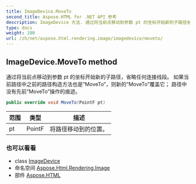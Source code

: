 ```yaml
---
title: ImageDevice.MoveTo
second_title: Aspose.HTML for .NET API 参考
description: ImageDevice 方法. 通过将当前点移动到参数 pt 的坐标开始新的子路径省略任何连接线段 如果当前路径中之前的路径构造方法也是MoveTo则新的MoveTo覆盖它 路径中没有先前MoveTo操作的痕迹
type: docs
weight: 180
url: /zh/net/aspose.html.rendering.image/imagedevice/moveto/
---
```

## ImageDevice.MoveTo method

通过将当前点移动到参数 pt 的坐标开始新的子路径，省略任何连接线段。 如果当前路径中之前的路径构造方法也是“MoveTo”，则新的“MoveTo”覆盖它； 路径中没有先前“MoveTo”操作的痕迹。

```csharp
public override void MoveTo(PointF pt)
```

| 范围 | 类型 | 描述 |
| --- | --- | --- |
| pt | PointF | 将路径移动到的位置。 |

### 也可以看看

* class [ImageDevice](../)
* 命名空间 [Aspose.Html.Rendering.Image](../../imagedevice/)
* 部件 [Aspose.HTML](../../../)


